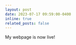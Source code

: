 ```yaml
---
layout: post
date: 2023-07-17 09:59:00-0400
inline: true
related_posts: false
---
```


My webpage is now live!
